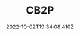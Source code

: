 ---
layout: blocks
index: false
date: 2022-10-02T19:34:08.410Z
title: CB2P
description: Avocats contentieux et conseils à Bordeaux
image:
  src: /images/uploads/logo-cb2p.png
hero:
  title: "Étude de cas : CB2P, Migration d’un site Wordpress vers Lawyerify"
blocks:
  - type: editorial
    title: Quelques mots sur le cabinet
    text: Créé en juin 2017, CB2P Avocats est né de la réunion du cabinet de Maître Bénédicte de Boussac-Di Pace avec celui de Maîtres Françoise Pillet et Louis Coulaud.
  - type: blockquote
    quote: A well-known quote, contained in a blockquote element.
    author:
      name: Me Louis Coulaud
      company: Cabinet d’avocats CB2P
  - type: editorial
    title: Analyse Google Lighthouse
    text: Google Lighthouse est un outil open source et automatisé permettant de mesurer la qualité des pages Web. 
  - type: cta
    cta:
      text: Découvrez le site web
      url: https://cb2p-avocats.fr/
---